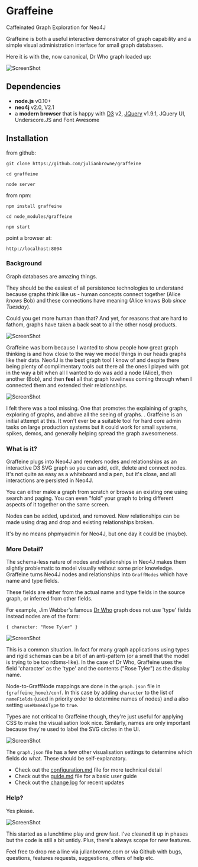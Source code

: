 
# Graffeine

Caffeinated Graph Exploration for Neo4J

Graffeine is both a useful interactive demonstrator of graph capability and a simple visual administration
interface for small graph databases.

Here it is with the, now canonical, Dr Who graph loaded up:

![ScreenShot](https://raw.githubusercontent.com/julianbrowne/graffeine/master/public/assets/images/screenshot-drwho.jpeg)

## Dependencies

-   **node.js** v0.10+
-   **neo4j** v2.0, V2.1
-   a **modern browser** that is happy with [D3](http://d3js.org/) v2, [JQuery](http://jquery.com/) v1.9.1, JQuery UI, Underscore.JS and Font Awesome

## Installation

from github:

    git clone https://github.com/julianbrowne/graffeine

    cd graffeine

    node server

from npm:

    npm install graffeine

    cd node_modules/graffeine

    npm start

point a browser at:

    http://localhost:8004
    
### Background

Graph databases are amazing things.

They should be the easiest of all persistence technologies to understand because graphs think like us - human concepts connect together (Alice _knows_ Bob) and these connections have meaning (Alice knows Bob _since Tuesday_).

Could you get more human than that? And yet, for reasons that are hard to fathom, graphs have taken a back seat to all the other nosql products.

![ScreenShot](https://raw.githubusercontent.com/julianbrowne/graffeine/master/public/assets/images/screenshot-alice-bob.jpeg)

Graffeine was born because I wanted to show people how great graph thinking is and how close to the way we model things in our heads graphs like their data. Neo4J is the best graph tool I know of and despite there being plenty of complimentary tools out there all the ones I played with got in the way a bit when all I wanted to do was add a node (Alice), then another (Bob), and then **feel** all that graph loveliness coming through when I connected them and extended their relationships.

![ScreenShot](https://raw.githubusercontent.com/julianbrowne/graffeine/master/public/assets/images/screenshot-self.jpeg)

I felt there was a tool missing. One that promotes the explaining of graphs, exploring of graphs, and above all the seeing of graphs. . Graffeine is an initial attempt at this. It won't ever be a suitable tool for hard core admin tasks on large production systems but it could work for small systems, spikes, demos, and generally helping spread the graph awesomeness.

### What is it?

Graffeine plugs into Neo4J and renders nodes and relationships as an interactive D3 SVG graph so you can add, edit, delete and connect nodes. It's not quite as easy as a whiteboard and a pen, but it's close, and all interactions are persisted in Neo4J.

You can either make a graph from scratch or browse an existing one using search and paging. You can even "fold" your graph to bring different aspects of it together on the same screen.

Nodes can be added, updated, and removed. New relationships can be made using drag and drop and existing relationships broken.

It's by no means phpmyadmin for Neo4J, but one day it could be (maybe).


### More Detail?

The schema-less nature of nodes and relationships in Neo4J makes them slightly problematic to model visually without some prior knowledge. Graffeine turns Neo4J nodes and relationships into ```GraffNodes``` which have name and type fields.

These fields are either from the actual name and type fields in the source graph, or inferred from other fields.

For example, Jim Webber's famous [Dr Who](https://github.com/jimwebber/neo4j-tutorial) graph does not use 'type' fields instead nodes are of the form:

    { character: "Rose Tyler" }

![ScreenShot](https://raw.githubusercontent.com/julianbrowne/graffeine/master/public/assets/images/screenshot-draglet.jpeg)

This is a common situation. In fact for many graph applications using types and rigid schemas can be a bit of an anti-pattern (or a smell that the model is trying to be too rdbms-like). In the case of Dr Who, Graffeine uses the field 'character' as the 'type' and the contents ("Rose Tyler") as the display name.

Node-to-GraffNode mappings are done in the ```graph.json``` file in ```{graffeine_home}/conf```. In this case by adding ```character``` to the list of ```nameFields``` (used in priority order to determine names of nodes) and a also setting ```useNameAsType``` to ```true```.

Types are not critical to Graffeine though, they're just useful for applying CSS to make the visualisation look nice. Similarly, names are only important because they're used to label the SVG circles in the UI.

![ScreenShot](https://raw.githubusercontent.com/julianbrowne/graffeine/master/public/assets/images/screenshot-styled.jpeg)

The ```graph.json``` file has a few other visualisation settings to determine which fields do what. These should be self-explanatory.

* Check out the [configuration.md](configuration.md) file for more technical detail
* Check out the [guide.md](guide.md) file for a basic user guide
* Check out the [change log](changelog.md) for recent updates

### Help?

Yes please.

![ScreenShot](https://raw.githubusercontent.com/julianbrowne/graffeine/master/public/assets/images/screenshot-help.jpeg)

This started as a lunchtime play and grew fast. I've cleaned it up in phases but the code is still a bit untidy. Plus, there's always scope for new features.

Feel free to drop me a line via julianbrowne.com or via Github with bugs, questions, features requests, suggestions, offers of help etc.
